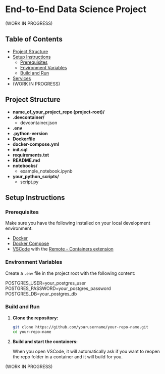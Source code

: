 # End-to-End Data Science Project

(WORK IN PROGRESS)

## Table of Contents

- [Project Structure](#project-structure)
- [Setup Instructions](#setup-instructions)
  - [Prerequisites](#prerequisites)
  - [Environment Variables](#environment-variables)
  - [Build and Run](#build-and-run)
- [Services](#services)
- (WORK IN PROGRESS)

## Project Structure

- **name_of_your_project_repo (project-root)/**
- **.devcontainer/**
  - devcontainer.json
- **.env**
- **.python-version**
- **Dockerfile**
- **docker-compose.yml**
- **init.sql**
- **requirements.txt**
- **README.md**
- **notebooks/**
  - example_notebook.ipynb
- **your_python_scripts/**
  - script.py

## Setup Instructions

### Prerequisites

Make sure you have the following installed on your local development environment:

- [Docker](https://www.docker.com/get-started)
- [Docker Compose](https://docs.docker.com/compose/install/)
- [VSCode](https://code.visualstudio.com/) with the [Remote - Containers extension](https://marketplace.visualstudio.com/items?itemName=ms-vscode-remote.remote-containers)

### Environment Variables

Create a `.env` file in the project root with the following content:

POSTGRES_USER=your_postgres_user
POSTGRES_PASSWORD=your_postgres_password
POSTGRES_DB=your_postgres_db


### Build and Run

1. **Clone the repository:**

   ```bash
   git clone https://github.com/yourusername/your-repo-name.git
   cd your-repo-name

2. **Build and start the containers:**

    When you open VSCode, it will automatically ask if you want to reopen the repo folder in a container and it will build for you.

(WORK IN PROGRESS)